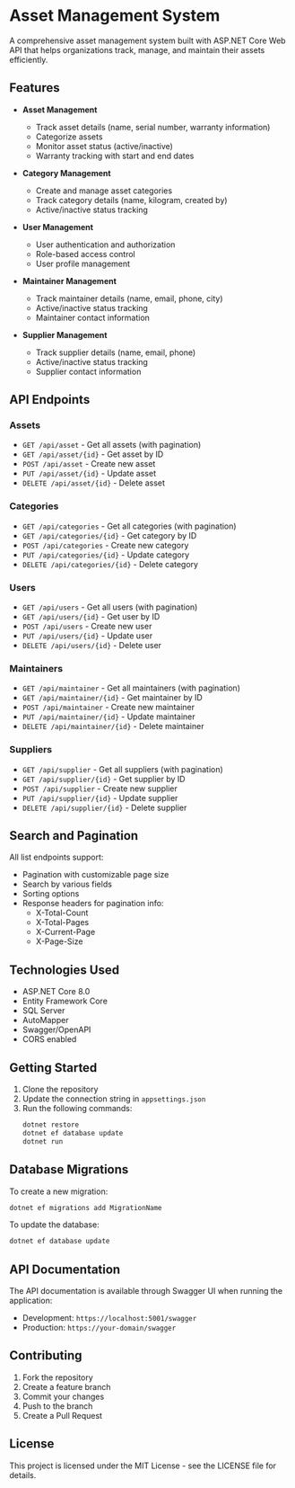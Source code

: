 # Asset Management System

A comprehensive asset management system built with ASP.NET Core Web API that helps organizations track, manage, and maintain their assets efficiently.

## Features

- **Asset Management**
  - Track asset details (name, serial number, warranty information)
  - Categorize assets
  - Monitor asset status (active/inactive)
  - Warranty tracking with start and end dates

- **Category Management**
  - Create and manage asset categories
  - Track category details (name, kilogram, created by)
  - Active/inactive status tracking

- **User Management**
  - User authentication and authorization
  - Role-based access control
  - User profile management

- **Maintainer Management**
  - Track maintainer details (name, email, phone, city)
  - Active/inactive status tracking
  - Maintainer contact information

- **Supplier Management**
  - Track supplier details (name, email, phone)
  - Active/inactive status tracking
  - Supplier contact information

## API Endpoints

### Assets
- `GET /api/asset` - Get all assets (with pagination)
- `GET /api/asset/{id}` - Get asset by ID
- `POST /api/asset` - Create new asset
- `PUT /api/asset/{id}` - Update asset
- `DELETE /api/asset/{id}` - Delete asset

### Categories
- `GET /api/categories` - Get all categories (with pagination)
- `GET /api/categories/{id}` - Get category by ID
- `POST /api/categories` - Create new category
- `PUT /api/categories/{id}` - Update category
- `DELETE /api/categories/{id}` - Delete category

### Users
- `GET /api/users` - Get all users (with pagination)
- `GET /api/users/{id}` - Get user by ID
- `POST /api/users` - Create new user
- `PUT /api/users/{id}` - Update user
- `DELETE /api/users/{id}` - Delete user

### Maintainers
- `GET /api/maintainer` - Get all maintainers (with pagination)
- `GET /api/maintainer/{id}` - Get maintainer by ID
- `POST /api/maintainer` - Create new maintainer
- `PUT /api/maintainer/{id}` - Update maintainer
- `DELETE /api/maintainer/{id}` - Delete maintainer

### Suppliers
- `GET /api/supplier` - Get all suppliers (with pagination)
- `GET /api/supplier/{id}` - Get supplier by ID
- `POST /api/supplier` - Create new supplier
- `PUT /api/supplier/{id}` - Update supplier
- `DELETE /api/supplier/{id}` - Delete supplier

## Search and Pagination

All list endpoints support:
- Pagination with customizable page size
- Search by various fields
- Sorting options
- Response headers for pagination info:
  - X-Total-Count
  - X-Total-Pages
  - X-Current-Page
  - X-Page-Size

## Technologies Used

- ASP.NET Core 8.0
- Entity Framework Core
- SQL Server
- AutoMapper
- Swagger/OpenAPI
- CORS enabled

## Getting Started

1. Clone the repository
2. Update the connection string in `appsettings.json`
3. Run the following commands:
   ```bash
   dotnet restore
   dotnet ef database update
   dotnet run
   ```

## Database Migrations

To create a new migration:
```bash
dotnet ef migrations add MigrationName
```

To update the database:
```bash
dotnet ef database update
```

## API Documentation

The API documentation is available through Swagger UI when running the application:
- Development: `https://localhost:5001/swagger`
- Production: `https://your-domain/swagger`

## Contributing

1. Fork the repository
2. Create a feature branch
3. Commit your changes
4. Push to the branch
5. Create a Pull Request

## License

This project is licensed under the MIT License - see the LICENSE file for details. 